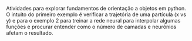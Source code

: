 Atividades para explorar fundamentos de orientação a objetos em python. O intuito do primeiro exemplo é verificar a  trajetória de uma partícula (x vs y) e para o exemplo 2 para treinar a rede neural para interpolar algumas funções e procurar entender como o número de camadas e neurônios afetam o resultado.